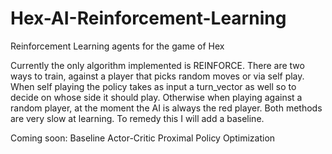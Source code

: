 # Hex-AI-Reinforcement-Learning
Reinforcement Learning agents for the game of Hex

Currently the only algorithm implemented is REINFORCE. There are two ways to train, against a player that picks random moves
or via self play. When self playing the policy takes as input a turn_vector as well so to decide on whose side it should play. Otherwise when playing against a random player, at the moment the AI is always the red player.
Both methods are very slow at learning. To remedy this I will add a baseline. 

Coming soon: 
Baseline
Actor-Critic
Proximal Policy Optimization
